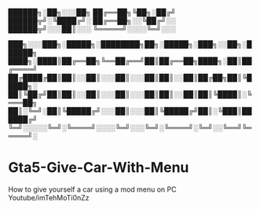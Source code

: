 ██████╗░██╗░░░██╗
██╔══██╗╚██╗░██╔╝
██████╦╝░╚████╔╝░
██╔══██╗░░╚██╔╝░░
██████╦╝░░░██║░░░
╚═════╝░░░░╚═╝░░░


███╗░░░███╗░█████╗░████████╗██╗░█████╗░███╗░░██╗░██████╗
████╗░████║██╔══██╗╚══██╔══╝██║██╔══██╗████╗░██║██╔════╝
██╔████╔██║██║░░██║░░░██║░░░██║██║░░██║██╔██╗██║╚█████╗░
██║╚██╔╝██║██║░░██║░░░██║░░░██║██║░░██║██║╚████║░╚═══██╗
██║░╚═╝░██║╚█████╔╝░░░██║░░░██║╚█████╔╝██║░╚███║██████╔╝
╚═╝░░░░░╚═╝░╚════╝░░░░╚═╝░░░╚═╝░╚════╝░╚═╝░░╚══╝╚═════╝░

# Gta5-Give-Car-With-Menu
How to give yourself a car using a mod menu on PC 
Youtube/imTehMoTi0nZz
